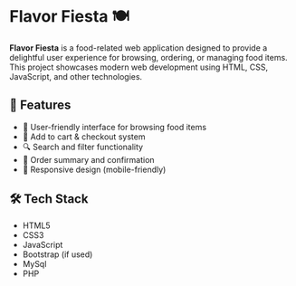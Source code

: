 # Flavor Fiesta 🍽️

**Flavor Fiesta** is a food-related web application designed to provide a delightful user experience for browsing, ordering, or managing food items. This project showcases modern web development using HTML, CSS, JavaScript, and other technologies.

## 🚀 Features

- 🍕 User-friendly interface for browsing food items
- 🛒 Add to cart & checkout system
- 🔍 Search and filter functionality
- 🧾 Order summary and confirmation
- 📱 Responsive design (mobile-friendly)

## 🛠️ Tech Stack

- HTML5
- CSS3
- JavaScript
- Bootstrap (if used)
- MySql
- PHP

